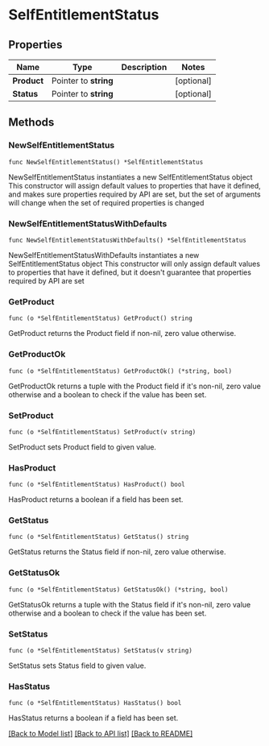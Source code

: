 # SelfEntitlementStatus

## Properties

Name | Type | Description | Notes
------------ | ------------- | ------------- | -------------
**Product** | Pointer to **string** |  | [optional] 
**Status** | Pointer to **string** |  | [optional] 

## Methods

### NewSelfEntitlementStatus

`func NewSelfEntitlementStatus() *SelfEntitlementStatus`

NewSelfEntitlementStatus instantiates a new SelfEntitlementStatus object
This constructor will assign default values to properties that have it defined,
and makes sure properties required by API are set, but the set of arguments
will change when the set of required properties is changed

### NewSelfEntitlementStatusWithDefaults

`func NewSelfEntitlementStatusWithDefaults() *SelfEntitlementStatus`

NewSelfEntitlementStatusWithDefaults instantiates a new SelfEntitlementStatus object
This constructor will only assign default values to properties that have it defined,
but it doesn't guarantee that properties required by API are set

### GetProduct

`func (o *SelfEntitlementStatus) GetProduct() string`

GetProduct returns the Product field if non-nil, zero value otherwise.

### GetProductOk

`func (o *SelfEntitlementStatus) GetProductOk() (*string, bool)`

GetProductOk returns a tuple with the Product field if it's non-nil, zero value otherwise
and a boolean to check if the value has been set.

### SetProduct

`func (o *SelfEntitlementStatus) SetProduct(v string)`

SetProduct sets Product field to given value.

### HasProduct

`func (o *SelfEntitlementStatus) HasProduct() bool`

HasProduct returns a boolean if a field has been set.

### GetStatus

`func (o *SelfEntitlementStatus) GetStatus() string`

GetStatus returns the Status field if non-nil, zero value otherwise.

### GetStatusOk

`func (o *SelfEntitlementStatus) GetStatusOk() (*string, bool)`

GetStatusOk returns a tuple with the Status field if it's non-nil, zero value otherwise
and a boolean to check if the value has been set.

### SetStatus

`func (o *SelfEntitlementStatus) SetStatus(v string)`

SetStatus sets Status field to given value.

### HasStatus

`func (o *SelfEntitlementStatus) HasStatus() bool`

HasStatus returns a boolean if a field has been set.


[[Back to Model list]](../README.md#documentation-for-models) [[Back to API list]](../README.md#documentation-for-api-endpoints) [[Back to README]](../README.md)


